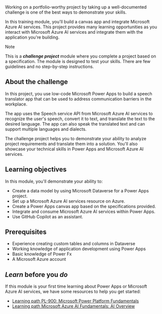 Working on a portfolio-worthy project by taking up a well-documented challenge is one of the best ways to demonstrate your skills.

In this training module, you'll build a canvas app and integrate Microsoft Azure AI services. This project provides many learning opportunities as you interact with Microsoft Azure AI services and integrate them with the application you're building.

> [!NOTE]
> This is a **_challenge project_** module where you complete a project based on a specification. The module is designed to test your skills. There are few guidelines and no step-by-step instructions.

## About the challenge

In this project, you use low-code Microsoft Power Apps to build a speech translator app that can be used to address communication barriers in the workplace.

The app uses the Speech service API from Microsoft Azure AI services to recognize the user's speech, convert it to text, and translate the text to the desired language. The app can also speak the translated text and can support multiple languages and dialects.

The challenge project helps you to demonstrate your ability to analyze project requirements and translate them into a solution. You'll also showcase your technical skills in Power Apps and Microsoft Azure AI services.

## Learning objectives

In this module, you'll demonstrate your ability to:

- Create a data model by using Microsoft Dataverse for a Power Apps project.
- Set up a Microsoft Azure AI services resource on Azure.
- Create a Power Apps canvas app based on the specifications provided.
- Integrate and consume Microsoft Azure AI services within Power Apps.
- Use GitHub Copilot as an assistant.

## Prerequisites

- Experience creating custom tables and columns in Dataverse
- Working knowledge of application development using Power Apps
- Basic knowledge of Power Fx
- A Microsoft Azure account

## _Learn_ before you _do_

If this module is your first time learning about Power Apps or Microsoft Azure AI services, we have some resources to help you get started:

- [Learning path PL-900: Microsoft Power Platform Fundamentals](/training/paths/power-plat-fundamentals/?WT.mc_id=academic-114984-somelezediko)
- [Learning path Microsoft Azure AI Fundamentals: AI Overview](/training/paths/get-started-with-artificial-intelligence-on-azure/?WT.mc_id=academic-114984-somelezediko)
